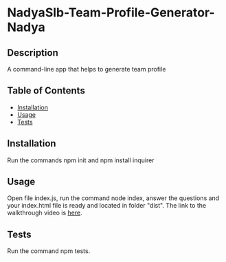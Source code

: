 # NadyaSlb-Team-Profile-Generator-Nadya

  ## Description
  A command-line app that helps to generate team profile

  ## Table of Contents
  - [Installation](#installation)
  - [Usage](#usage)
  - [Tests](#tests)

  ## Installation
  Run the commands npm init and npm install inquirer

  ## Usage
  Open file index.js, run the command node index, answer the questions and your index.html file is ready and located in folder "dist".
  The link to the walkthrough video is [here](https://drive.google.com/file/d/1v364lY3mk2BwvxHGMAwfYe5CwY8BmK8z/view).

  ## Tests
  Run the command npm tests.